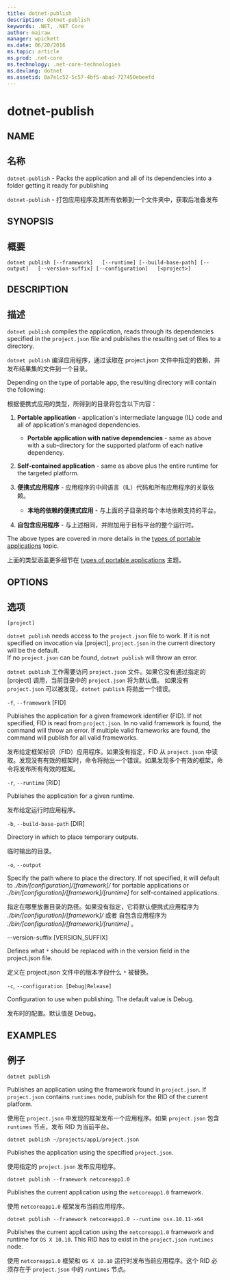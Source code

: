 ```yaml
---
title: dotnet-publish
description: dotnet-publish
keywords: .NET, .NET Core
author: mairaw
manager: wpickett
ms.date: 06/20/2016
ms.topic: article
ms.prod: .net-core
ms.technology: .net-core-technologies
ms.devlang: dotnet
ms.assetid: 8a7e1c52-5c57-4bf5-abad-727450ebeefd
---
```


dotnet-publish
==============

## NAME
## 名称

`dotnet-publish` - Packs the application and all of its dependencies into a folder getting it ready for publishing

`dotnet-publish` - 打包应用程序及其所有依赖到一个文件夹中，获取后准备发布

## SYNOPSIS
## 概要

`dotnet publish [--framework]  
    [--runtime] [--build-base-path] [--output]  
    [--version-suffix] [--configuration]  
    [<project>]`  

## DESCRIPTION
## 描述

`dotnet publish` compiles the application, reads through its dependencies specified in the `project.json` file and publishes the resulting set of files to a directory. 

`dotnet publish` 编译应用程序，通过读取在 project.json 文件中指定的依赖，并发布结果集的文件到一个目录。

Depending on the type of portable app, the resulting directory will contain the following:

根据便携式应用的类型，所得到的目录将包含以下内容：

1. **Portable application** - application's intermediate language (IL) code and all of application's managed dependencies.
    * **Portable application with native dependencies** - same as above with a sub-directory for the supported platform of each native
    dependency. 
2. **Self-contained application** - same as above plus the entire runtime for the targeted platform.

1. **便携式应用程序** - 应用程序的中间语言（IL）代码和所有应用程序的关联依赖。
    * **本地的依赖的便携式应用** - 与上面的子目录的每个本地依赖支持的平台。
2. **自包含应用程序** - 与上述相同，并附加用于目标平台的整个运行时。

The above types are covered in more details in the [types of portable applications](../app-types.md) topic.

上面的类型涵盖更多细节在 [types of portable applications](../app-types.md) 主题。

## OPTIONS
## 选项

`[project]` 
    
`dotnet publish` needs access to the `project.json` file to work. If it is not specified on invocation via [project], `project.json` in the current directory will be the default.     
If no `project.json` can be found, `dotnet publish` will throw an error. 

`dotnet publish` 工作需要访问 `project.json` 文件。如果它没有通过指定的 [project] 调用，当前目录中的 `project.json` 将为默认值。
如果没有 `project.json` 可以被发现，`dotnet publish` 将抛出一个错误。

`-f`, `--framework` [FID]

Publishes the application for a given framework identifier (FID). If not specified, FID is read from `project.json`. In no valid framework is found, the command will throw an error. If multiple valid frameworks are found, the command will publish for all valid frameworks. 

发布给定框架标识（FID）应用程序。如果没有指定，FID 从 `project.json` 中读取。发现没有有效的框架时，命令将抛出一个错误。如果发现多个有效的框架，命令将发布所有有效的框架。

`-r`, `--runtime` [RID]

Publishes the application for a given runtime. 

发布给定运行时应用程序。

`-b`, `--build-base-path` [DIR]

Directory in which to place temporary outputs.

临时输出的目录。

`-o`, `--output`

Specify the path where to place the directory. If not specified, it will default to _./bin/[configuration]/[framework]/_ 
for portable applications or _./bin/[configuration]/[framework]/[runtime]_ for self-contained applications.

指定在哪里放置目录的路径。如果没有指定，它将默认便携式应用程序为 _./bin/[configuration]/[framework]/_ 或者 自包含应用程序为 _./bin/[configuration]/[framework]/[runtime]_ 。

--version-suffix [VERSION_SUFFIX]

Defines what `*` should be replaced with in the version field in the project.json file.

定义在 project.json 文件中的版本字段什么 `*` 被替换。

`-c`, `--configuration [Debug|Release]`

Configuration to use when publishing. The default value is Debug.

发布时的配置。默认值是 Debug。

## EXAMPLES
## 例子

`dotnet publish`

Publishes an application using the framework found in `project.json`. If `project.json` contains `runtimes` node, publish for the RID of the current platform.

使用在 `project.json` 中发现的框架发布一个应用程序。如果 `project.json` 包含 `runtimes` 节点，发布 RID 为当前平台。

`dotnet publish ~/projects/app1/project.json`
    
Publishes the application using the specified `project.json`.

使用指定的 `project.json` 发布应用程序。

`dotnet publish --framework netcoreapp1.0`
    
Publishes the current application using the `netcoreapp1.0` framework.

使用 `netcoreapp1.0` 框架发布当前应用程序。
	
`dotnet publish --framework netcoreapp1.0 --runtime osx.10.11-x64`
    
Publishes the current application using the `netcoreapp1.0` framework and runtime for `OS X 10.10`. This RID has to 
exist in the `project.json` `runtimes` node.

使用 `netcoreapp1.0` 框架和 `OS X 10.10` 运行时发布当前应用程序。这个 RID 必须存在于 `project.json` 中的 `runtimes` 节点。 
